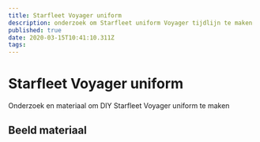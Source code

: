 ```yaml
---
title: Starfleet Voyager uniform
description: onderzoek om Starfleet uniform Voyager tijdlijn te maken
published: true
date: 2020-03-15T10:41:10.311Z
tags: 
---
```


# Starfleet Voyager uniform
Onderzoek en materiaal om DIY Starfleet Voyager uniform te maken

## Beeld materiaal
